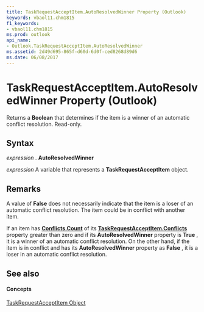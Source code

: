 ```yaml
---
title: TaskRequestAcceptItem.AutoResolvedWinner Property (Outlook)
keywords: vbaol11.chm1815
f1_keywords:
- vbaol11.chm1815
ms.prod: outlook
api_name:
- Outlook.TaskRequestAcceptItem.AutoResolvedWinner
ms.assetid: 2d49d695-865f-d60d-6d0f-ced8268d89d6
ms.date: 06/08/2017
---
```



# TaskRequestAcceptItem.AutoResolvedWinner Property (Outlook)

Returns a  **Boolean** that determines if the item is a winner of an automatic conflict resolution. Read-only.


## Syntax

 _expression_ . **AutoResolvedWinner**

 _expression_ A variable that represents a **TaskRequestAcceptItem** object.


## Remarks

A value of  **False** does not necessarily indicate that the item is a loser of an automatic conflict resolution. The item could be in conflict with another item.

If an item has  **[Conflicts.Count](Outlook.Conflicts.Count.md)** of its **[TaskRequestAcceptItem.Conflicts](Outlook.TaskRequestAcceptItem.Conflicts.md)** property greater than zero and if its **AutoResolvedWinner** property is **True** , it is a winner of an automatic conflict resolution. On the other hand, if the item is in conflict and has its **AutoResolvedWinner** property as **False** , it is a loser in an automatic conflict resolution.


## See also


#### Concepts


[TaskRequestAcceptItem Object](Outlook.TaskRequestAcceptItem.md)

